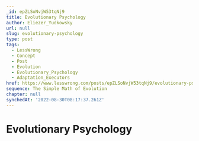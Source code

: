 ```yaml
---
_id: epZLSoNvjW53tqNj9
title: Evolutionary Psychology
author: Eliezer_Yudkowsky
url: null
slug: evolutionary-psychology
type: post
tags:
  - LessWrong
  - Concept
  - Post
  - Evolution
  - Evolutionary_Psychology
  - Adaptation_Executors
href: https://www.lesswrong.com/posts/epZLSoNvjW53tqNj9/evolutionary-psychology
sequence: The Simple Math of Evolution
chapter: null
synchedAt: '2022-08-30T08:17:37.261Z'
---
```

# Evolutionary Psychology

